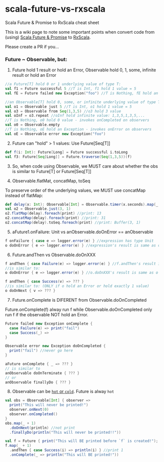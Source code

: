 scala-future-vs-rxscala
=======================
Scala Future & Promise to RxScala cheat sheet

This is a wiki page to note some important points when convert code from (using) [Scala Future & Promise](http://docs.scala-lang.org/overviews/core/futures.html) to [RxScala](https://github.com/ReactiveX/RxScala).

Please create a PR if you...

### Future ~ Observable, but:

1. Future hold 1 result or hold an Error, Observable hold 0, 1, some, infinite result or hold an Error

  ```scala
  //a Future[T] hold 0 or 1 underlying value of type T:
  val f1 = Future successful 5 //T is Int, f1 hold 1 value = 5
  val fE = Future failed new Exception("foo") //T is Nothing, fE hold an Exception
  
  //an Observable[T] hold 0, some, or infinite underlying value of type T:
  val o1 = Observable just 5 //T is Int, o1 hold 1 value = 5
  val o3 = Observable from Seq(1,3,5) //o3 hold 3 value
  val oInf = o3.repeat //oInf hold infinite value: 1,3,5,1,3,5,...
  //T is Nothing, o0 hold 0 value - invokes onCompleted on observers
  val o0 = Observable.empty
  //T is Nothing, oE hold an Exception - invokes onError on observers
  val oE = Observable error new Exception("foo")
  ```

2. Future can "hold" > 1 values: Use Future[Seq[T]]

  ```scala
  def f(i: Int): Future[Long] = Future successful i.toLong
  val f3: Future[Seq[Long]] = Future.traverse(Seq(1,3,5))(f)
  ```

3. So, when code using Observable, we MUST care about whether the obs is similar to Future[T] or Future[Seq[T]]

4. Observable.flatMat, concatMap, toSeq

  To preserve order of the underlying values, we MUST use concatMap instead of flatMap:
  
  ```scala
  def delay(x: Int): Observable[Int] = Observable.timer(x.seconds).map(_ => x)
  val o2 = Observable.just(3, 1)
  o2.flatMap(delay).foreach(print) //print: 13
  o2.concatMap(delay).foreach(print) //print: 31
  o2.concatMap(delay).toSeq.foreach(print) //print: Buffer(3, 1)
  ```

5. aFuture1.onFailure: Unit vs anObservable.doOnError == anObservable

  ```scala
  f onFailure { case e => logger.error(e) } //expression has type Unit
  o doOnError { e => logger.error(e) } //expression's result is same as o
  ```

6. Future.andThen vs Observable.doOnXXX

  ```scala  
  f andThen { case Failure(e) => logger.error(e) } //f.andThen's result is same as f
  //is similar to:
  o doOnError { e => logger.error(e) } //o.doOnXXX's result is same as o
  
  f andThen { case Success(v) => ??? }
  //is similar to: (ONLY if o hold an Error or hold exactly 1 value)
  o doOnNext { v => ??? }
  ```

7. Future.onComplete is DIFERENT from Observable.doOnCompleted

  Future.onComplete(f) alway run f while Observable.doOnCompleted only run f if the observable NOT hold an Error.
  ```scala
  Future failed new Exception onComplete {
    case Failure(e) => print("fail")
    case Success(_) =>
  }
  
  Observable error new Exception doOnCompleted {
    print("fail") //never go here
  }
  
  aFuture onComplete { _ => ??? }
  // is similar to
  anObservable doOnTerminate { ??? }
  // or
  anObservable finallyDo { ??? }
  ```

8. Observable can be [`hot` or `cold`](https://github.com/ReactiveX/RxJava/wiki/Observable#hot-and-cold-observables). Future is alway `hot`

  ```scala
  val obs = Observable[Int] { observer =>
    print("This will never be printed!")
    observer.onNext(0)
    observer.onCompleted()
  }
  obs.map(_ + 1)
    .doOnNext(println) //not print
    .finallyDo(println("This will never be printed!!"))
  
  val f = Future { print("This will BE printed before `f` is created!"); 0 }
  f.map(_ + 1)
    .andThen { case Success(i) => println(i) } //print 1
    .onComplete(_ => println("This will BE printed!"))
  ```
